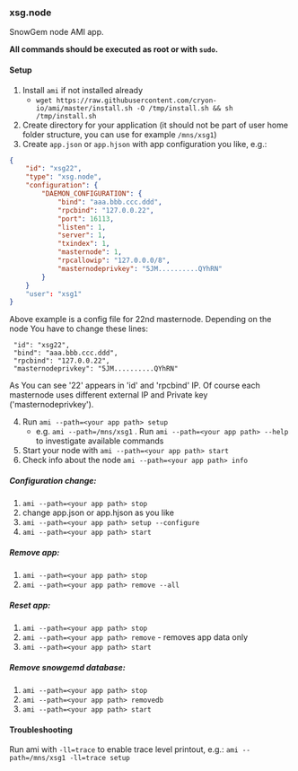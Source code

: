 ### xsg.node

SnowGem node AMI app.

**All commands should be executed as root or with `sudo`.**

#### Setup

1. Install `ami` if not installed already
    * `wget https://raw.githubusercontent.com/cryon-io/ami/master/install.sh -O /tmp/install.sh && sh /tmp/install.sh`
2. Create directory for your application (it should not be part of user home folder structure, you can use for example `/mns/xsg1`)
3. Create `app.json` or `app.hjson` with app configuration you like, e.g.:
```json
{
    "id": "xsg22",
    "type": "xsg.node",
    "configuration": {
        "DAEMON_CONFIGURATION": {
            "bind": "aaa.bbb.ccc.ddd",
            "rpcbind": "127.0.0.22",
            "port": 16113,
            "listen": 1,
            "server": 1,
            "txindex": 1,
            "masternode": 1,
            "rpcallowip": "127.0.0.0/8",
            "masternodeprivkey": "5JM..........QYhRN"
        }
    }
    "user": "xsg1"
}
```
Above example is a config file for 22nd masternode. Depending on the node You have to change these lines:
```
 "id": "xsg22",
 "bind": "aaa.bbb.ccc.ddd",
 "rpcbind": "127.0.0.22",
 "masternodeprivkey": "5JM..........QYhRN"
 ```
As You can see '22' appears in 'id' and 'rpcbind' IP. Of course each masternode uses different external IP and Private key ('masternodeprivkey'). 
 

4. Run `ami --path=<your app path> setup`
   * e.g. `ami --path=/mns/xsg1`
. Run `ami --path=<your app path> --help` to investigate available commands
5. Start your node with `ami --path=<your app path> start`
6. Check info about the node `ami --path=<your app path> info`

##### Configuration change: 
1. `ami --path=<your app path> stop`
2. change app.json or app.hjson as you like
3. `ami --path=<your app path> setup --configure`
4. `ami --path=<your app path> start`

##### Remove app: 
1. `ami --path=<your app path> stop`
2. `ami --path=<your app path> remove --all`

##### Reset app:
1. `ami --path=<your app path> stop`
2. `ami --path=<your app path> remove` - removes app data only
3. `ami --path=<your app path> start`

##### Remove snowgemd database: 
1. `ami --path=<your app path> stop`
2. `ami --path=<your app path> removedb`
3. `ami --path=<your app path> start`

#### Troubleshooting 

Run ami with `-ll=trace` to enable trace level printout, e.g.:
`ami --path=/mns/xsg1 -ll=trace setup`
